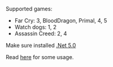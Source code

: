 Supported games:
- Far Cry: 3, BloodDragon, Primal, 4, 5
- Watch dogs: 1, 2
- Assassin Creed: 2, 4

Make sure installed [.Net 5.0](https://dotnet.microsoft.com/download/dotnet/5.0)

Read [here](https://github.com/eprilx/FFDConverter#usage) for some usage.
